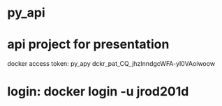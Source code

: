 # py_api

# api project for presentation

docker access token: py_apy
dckr_pat_CQ_jhzInndgcWFA-yl0VAoiwoow

login:
docker login -u jrod201d
========================
